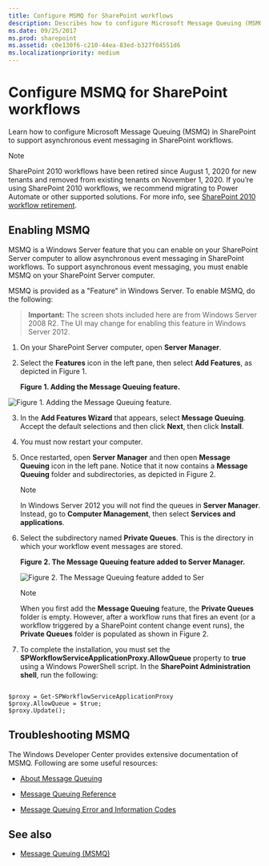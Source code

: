 ```yaml
---
title: Configure MSMQ for SharePoint workflows
description: Describes how to configure Microsoft Message Queuing (MSMQ) for asynchronous event messaging in SharePoint workflows.
ms.date: 09/25/2017
ms.prod: sharepoint
ms.assetid: c0e130f6-c210-44ea-83ed-b327f04551d6
ms.localizationpriority: medium
---
```



# Configure MSMQ for SharePoint workflows

Learn how to configure Microsoft Message Queuing (MSMQ) in SharePoint to support asynchronous event messaging in SharePoint workflows. 

> [!NOTE]
> SharePoint 2010 workflows have been retired since August 1, 2020 for new tenants and removed from existing tenants on November 1, 2020. If you’re using SharePoint 2010 workflows, we recommend migrating to Power Automate or other supported solutions. For more info, see [SharePoint 2010 workflow retirement](https://support.microsoft.com/office/sharepoint-2010-workflow-retirement-1ca3fff8-9985-410a-85aa-8120f626965f).

## Enabling MSMQ

MSMQ is a Windows Server feature that you can enable on your SharePoint Server computer to allow asynchronous event messaging in SharePoint workflows. To support asynchronous event messaging, you must enable MSMQ on your SharePoint Server computer.
  
    
    
MSMQ is provided as a "Feature" in Windows Server. To enable MSMQ, do the following:
  
    
    

> **Important:**
> The screen shots included here are from Windows Server 2008 R2. The UI may change for enabling this feature in Windows Server 2012. 
  
    
    


1. On your SharePoint Server computer, open **Server Manager**.
    
  
2. Select the **Features** icon in the left pane, then select **Add Features**, as depicted in Figure 1.
    
   **Figure 1. Adding the Message Queuing feature.**

  

  ![Figure 1. Adding the Message Queuing feature.](../images/ng_MsmqFeature.png)
  

  

  
3. In the **Add Features Wizard** that appears, select **Message Queuing**. Accept the default selections and then click **Next**, then click **Install**.
    
  
4. You must now restart your computer.
    
  
5. Once restarted, open **Server Manager** and then open **Message Queuing** icon in the left pane. Notice that it now contains a **Message Queuing** folder and subdirectories, as depicted in Figure 2.
    
    > [!NOTE]
    > In Windows Server 2012 you will not find the queues in **Server Manager**. Instead, go to **Computer Management**, then select **Services and applications**. 

6. Select the subdirectory named **Private Queues**. This is the directory in which your workflow event messages are stored.
    
   **Figure 2. The Message Queuing feature added to Server Manager.**

    ![Figure 2. The Message Queuing feature added to Ser](../images/ng_MsmqQueues.png)
  
    > [!NOTE]
    > When you first add the **Message Queuing** feature, the **Private Queues** folder is empty. However, after a workflow runs that fires an event (or a workflow triggered by a SharePoint content change event runs), the **Private Queues** folder is populated as shown in Figure 2.

7. To complete the installation, you must set the **SPWorkflowServiceApplicationProxy.AllowQueue** property to **true** using a Windows PowerShell script. In the **SharePoint Administration shell**, run the following:
    
```
  
$proxy = Get-SPWorkflowServiceApplicationProxy
$proxy.AllowQueue = $true;
$proxy.Update();

```


## Troubleshooting MSMQ

The Windows Developer Center provides extensive documentation of MSMQ. Following are some useful resources:
  
    
    

-  [About Message Queuing](https://msdn.microsoft.com/library/windows/desktop/ms706032%28v=vs.85%29.aspx)
    
  
-  [Message Queuing Reference](https://msdn.microsoft.com/library/windows/desktop/ms700112%28v=vs.85%29.aspx)
    
  
-  [Message Queuing Error and Information Codes](https://msdn.microsoft.com/library/windows/desktop/ms700106%28v=vs.85%29.aspx)
    
  

## See also
<a name="bk_addresources"> </a>


-  [Message Queuing (MSMQ)](https://msdn.microsoft.com/library/windows/desktop/ms711472%28v=vs.85%29.aspx)
    
  

  
    
    

